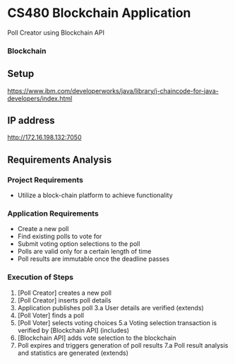 # CS480 Blockchain Application

Poll Creator using Blockchain API

### Blockchain

## Setup
https://www.ibm.com/developerworks/java/library/j-chaincode-for-java-developers/index.html

## IP address
http://172.16.198.132:7050

## Requirements Analysis

### Project Requirements
* Utilize a block-chain platform to achieve functionality

### Application Requirements
* Create a new poll
* Find existing polls to vote for
* Submit voting option selections to the poll
* Polls are valid only for a certain length of time
* Poll results are immutable once the deadline passes

### Execution of Steps
1. [Poll Creator] creates a new poll
2. [Poll Creator] inserts poll details
3. Application publishes poll
3.a User details are verified (extends)
4. [Poll Voter] finds a poll
5. [Poll Voter] selects voting choices
5.a Voting selection transaction is verified by [Blockchain API] (includes)
6. [Blockchain API] adds vote selection to the blockchain
7. Poll expires and triggers generation of poll results
7.a Poll result analysis and statistics are generated (extends)

